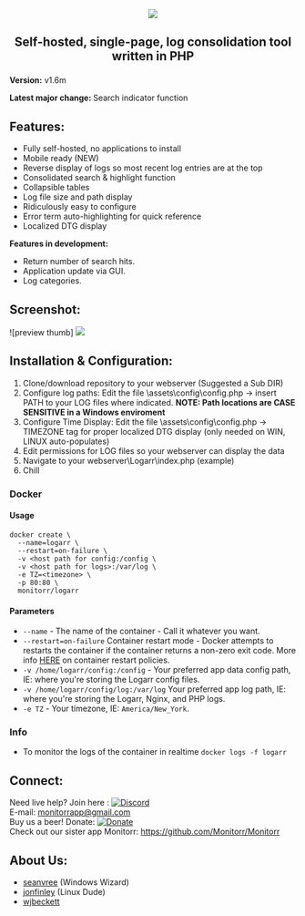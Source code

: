 
<p align="center"><img src="https://i.imgur.com/ckVKs0n.png">

 ## <p align="center"> Self-hosted, single-page, log consolidation tool written in PHP
</p>

<b> Version:</b> v1.6m

<b> Latest major change: </b>  Search indicator function

## Features:

 - Fully self-hosted, no applications to install
 - Mobile ready (NEW)
 - Reverse display of logs so most recent log entries are at the top
 - Consolidated search & highlight function
 - Collapsible tables
 - Log file size and path display
 - Ridiculously easy to configure
 - Error term auto-highlighting for quick reference
 - Localized DTG display

 <b> Features in development: </b>
- Return number of search hits.
- Application update via GUI.
- Log categories.


## Screenshot:

![preview thumb] <img src="https://i.imgur.com/WzcyO1m.png">



## Installation & Configuration:
1) Clone/download repository to your webserver (Suggested a Sub DIR)
2) Configure log paths:  Edit the file \assets\config\config.php -> insert PATH to your LOG files where indicated.  **NOTE:  Path locations are CASE SENSITIVE in a Windows enviroment**
3) Configure Time Display: Edit the file \assets\config\config.php -> TIMEZONE tag for proper localized DTG display (only needed on WIN, LINUX auto-populates)
4) Edit permissions for LOG files so your webserver can display the data
5) Navigate to your webserver\Logarr\index.php (example)
6) Chill

### Docker
#### Usage
```
docker create \
  --name=logarr \
  --restart=on-failure \
  -v <host path for config:/config \
  -v <host path for logs>:/var/log \
  -e TZ=<timezone> \
  -p 80:80 \
  monitorr/logarr
```

#### Parameters
* `--name` - The name of the container - Call it whatever you want.
* `--restart=on-failure` Container restart mode - Docker attempts to restarts the container if the container returns a non-zero exit code. More info [HERE](https://docs.docker.com/engine/admin/start-containers-automatically/ "HERE") on container restart policies.
* `-v /home/logarr/config:/config` - Your preferred app data config path, IE: where you're storing the Logarr config files.
* `-v /home/logarr/config/log:/var/log` Your preferred app log path, IE: where you're storing the Logarr, Nginx, and PHP logs.
* `-e TZ` - Your timezone, IE: `America/New_York`.

### Info
* To monitor the logs of the container in realtime `docker logs -f logarr`

## Connect:
Need live help?  Join here :   [![Discord](https://img.shields.io/discord/102860784329052160.svg)](https://discord.gg/YKbRXtt)
<br>
E-mail: monitorrapp@gmail.com
<br>
Buy us a beer! Donate:        [![Donate](https://img.shields.io/badge/Donate-PayPal-green.svg)](https://paypal.me/monitorrapp)
<br>
Check out our sister app Monitorr:  https://github.com/Monitorr/Monitorr

## About Us:
- [seanvree](https://github.com/seanvree) (Windows Wizard)
- [jonfinley](https://github.com/jonfinley) (Linux Dude)
- [wjbeckett](https://github.com/wjbeckett)
